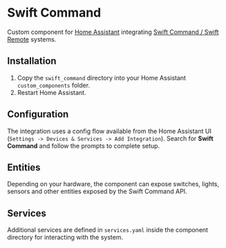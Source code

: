 # Swift Command

Custom component for [Home Assistant](https://www.home-assistant.io/) integrating [Swift Command / Swift Remote](https://www.swiftcommand.co.uk/) systems.

## Installation
1. Copy the `swift_command` directory into your Home Assistant `custom_components` folder.
2. Restart Home Assistant.

## Configuration
The integration uses a config flow available from the Home Assistant UI (`Settings -> Devices & Services -> Add Integration`). Search for **Swift Command** and follow the prompts to complete setup.

## Entities
Depending on your hardware, the component can expose switches, lights, sensors and other entities exposed by the Swift Command API.

## Services
Additional services are defined in `services.yaml` inside the component directory for interacting with the system.
